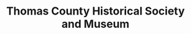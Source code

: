 ---
layout: repo
title: "Thomas County Historical Society and Museum"
id: 11635
permalink: repos/11635/
---